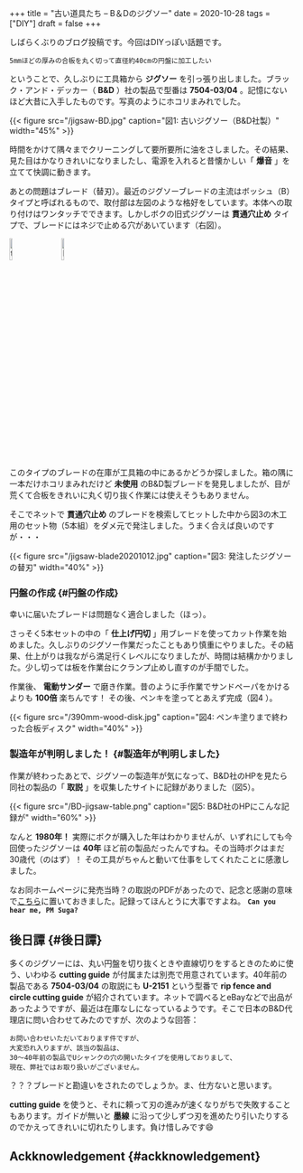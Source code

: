 +++
title = "古い道具たち – B＆Dのジグソー"
date = 2020-10-28
tags = ["DIY"]
draft = false
+++

しばらくぶりのブログ投稿です。今回はDIYっぽい話題です。

```text
5mmほどの厚みの合板を丸く切って直径約40cmの円盤に加工したい
```

ということで、久しぶりに工具箱から **ジグソー** を引っ張り出しました。ブラック・アンド・デッカー（ **B&D** ）社の製品で型番は **7504-03/04** 。記憶にないほど大昔に入手したものです。写真のようにホコリまみれでした。

{{< figure src="/jigsaw-BD.jpg" caption="&#22259;1:  古いジグソー（B&D社製）" width="45%" >}}

時間をかけて隅々までクリーニングして要所要所に油をさしました。その結果、見た目はかなりきれいになりましたし、電源を入れると昔懐かしい「 **爆音** 」を立てて快調に動きます。

あとの問題はブレード（替刃）。最近のジグソーブレードの主流はボッシュ（B）タイプと呼ばれるもので、取付部は左図のような格好をしています。本体への取り付けはワンタッチでできます。しかしボクの旧式ジグソーは **貫通穴止め** タイプで、ブレードにはネジで止める穴があいています（右図）。

<a id="org7c2b001"></a>

<img src="/typeB-blade.png" alt="typeB-blade.png" width="10%" />　　　<img src="/kantuana-Type.png" alt="kantuana-Type.png" width="10%" />

このタイプのブレードの在庫が工具箱の中にあるかどうか探しました。箱の隅に一本だけホコリまみれだけど **未使用** のB&D製ブレードを発見しましたが、目が荒くて合板をきれいに丸く切り抜く作業には使えそうもありません。

そこでネットで **貫通穴止め** のブレードを検索してヒットした中から図3の木工用のセット物（5本組）をダメ元で発注しました。うまく合えば良いのですが・・・

{{< figure src="/jigsaw-blade20201012.jpg" caption="&#22259;3:  発注したジグソーの替刃" width="40%" >}}


### 円盤の作成 {#円盤の作成}

幸いに届いたブレードは問題なく適合しました（ほっ）。

さっそく5本セットの中の「 **仕上げ円切** 」用ブレードを使ってカット作業を始めました。久しぶりのジグソー作業だったこともあり慎重にやりました。その結果、仕上がりは我ながら満足行くレベルになりましたが、時間は結構かかりました。少し切っては板を作業台にクランプ止めし直すのが手間でした。

作業後、 **電動サンダー** で磨き作業。昔のように手作業でサンドペーパをかけるよりも **100倍** 楽ちんです！ その後、ペンキを塗ってとあえず完成（図4 ）。

{{< figure src="/390mm-wood-disk.jpg" caption="&#22259;4:  ペンキ塗りまで終わった合板ディスク" width="40%" >}}


### 製造年が判明しました！ {#製造年が判明しました}

作業が終わったあとで、ジグソーの製造年が気になって、B&D社のHPを見たら同社の製品の「 **取説** 」を収集したサイトに記録がありました（図5）。

{{< figure src="/BD-jigsaw-table.png" caption="&#22259;5:  B&D社のHPにこんな記録が" width="60%" >}}

なんと **1980年！** 実際にボクが購入した年はわかりませんが、いずれにしても今回使ったジグソーは **40年** ほど前の製品だったんですね。その当時ボクはまだ30歳代（のはず）！ その工具がちゃんと動いて仕事をしてくれたことに感激しました。

なお同ホームページに発売当時？の取説のPDFがあったので、記念と感謝の意味で[こちら](../static/pics/Black-and-Decker-Jigsaw-No-7504.pdf)に置いておきました。記録ってほんとうに大事ですよね。 ****`Can you hear me, PM Suga?`****


## 後日譚 {#後日譚}

多くのジグソーには、丸い円盤を切り抜くときや直線切りをするときのために使う、いわゆる **cutting guide** が付属または別売で用意されています。40年前の製品である **7504-03/04** の取説にも **U-2151** という型番で **rip fence and circle cutting guide** が紹介されています。ネットで調べるとeBayなどで出品があったようですが、最近は在庫なしになっているようです。そこで日本のB&D代理店に問い合わせてみたのですが、次のような回答：

```text
お問い合わせいただいております件ですが、
大変恐れ入りますが、該当の製品は、
30～40年前の製品でUシャンクの穴の開いたタイプを使用しておりまして、
現在、弊社ではお取り扱いがございません。
```

？？？ブレードと勘違いをされたのでしょうか。ま、仕方ないと思います。

**cutting guide** を使うと、それに頼って刃の進みが速くなりがちで失敗することもあります。ガイドが無いと **墨線** に沿って少しずつ刃を進めたり引いたりするのでかえってきれいに切れたりします。負け惜しみです:smile:


## Ackknowledgement {#ackknowledgement}
